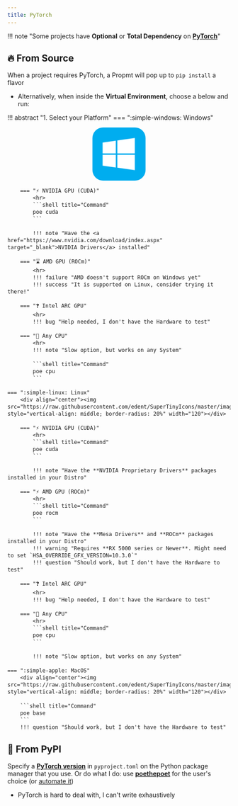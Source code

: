 ```yaml
---
title: PyTorch
---
```


!!! note "Some projects have **Optional** or **Total Dependency** on <a href="https://pytorch.org" target="_blank"><b>PyTorch</b></a>"

## 🔥 From Source

When a project requires PyTorch, a Propmt will pop up to `pip install` a flavor

- Alternatively, when inside the **Virtual Environment**, choose a below and run:

!!! abstract "1. Select your Platform"
    === ":simple-windows: Windows"
        <div align="center"><img src="https://raw.githubusercontent.com/edent/SuperTinyIcons/master/images/svg/windows.svg" style="vertical-align: middle; border-radius: 20%" width="120"></div>

        === "⚡️ NVIDIA GPU (CUDA)"
            <hr>
            ```shell title="Command"
            poe cuda
            ```

            !!! note "Have the <a href="https://www.nvidia.com/download/index.aspx" target="_blank">NVIDIA Drivers</a> installed"

        === "⌛️ AMD GPU (ROCm)"
            <hr>
            !!! failure "AMD doesn't support ROCm on Windows yet"
            !!! success "It is supported on Linux, consider trying it there!"

        === "❓ Intel ARC GPU"
            <hr>
            !!! bug "Help needed, I don't have the Hardware to test"

        === "🐢 Any CPU"
            <hr>
            !!! note "Slow option, but works on any System"

            ```shell title="Command"
            poe cpu
            ```

    === ":simple-linux: Linux"
        <div align="center"><img src="https://raw.githubusercontent.com/edent/SuperTinyIcons/master/images/svg/linux.svg" style="vertical-align: middle; border-radius: 20%" width="120"></div>

        === "⚡️ NVIDIA GPU (CUDA)"
            <hr>
            ```shell title="Command"
            poe cuda
            ```

            !!! note "Have the **NVIDIA Proprietary Drivers** packages installed in your Distro"

        === "⚡️ AMD GPU (ROCm)"
            <hr>
            ```shell title="Command"
            poe rocm
            ```

            !!! note "Have the **Mesa Drivers** and **ROCm** packages installed in your Distro"
            !!! warning "Requires **RX 5000 series or Newer**. Might need to set `HSA_OVERRIDE_GFX_VERSION=10.3.0`"
            !!! question "Should work, but I don't have the Hardware to test"

        === "❓ Intel ARC GPU"
            <hr>
            !!! bug "Help needed, I don't have the Hardware to test"

        === "🐢 Any CPU"
            <hr>
            ```shell title="Command"
            poe cpu
            ```

            !!! note "Slow option, but works on any System"

    === ":simple-apple: MacOS"
        <div align="center"><img src="https://raw.githubusercontent.com/edent/SuperTinyIcons/master/images/svg/apple.svg" style="vertical-align: middle; border-radius: 20%" width="120"></div>

        ```shell title="Command"
        poe base
        ```
        !!! question "Should work, but I don't have the Hardware to test"

## 🧀 From PyPI
Specify a [**PyTorch version**](https://pytorch.org/get-started/locally) in `pyproject.toml` on the Python package manager that you use. Or do what I do: use [**poethepoet**](https://github.com/nat-n/poethepoet) for the user's choice (or [automate it](https://github.com/BrokenSource/BrokenSource/blob/Master/Broken/Core/BrokenTorch.py))

- PyTorch is hard to deal with, I can't write exhaustively
